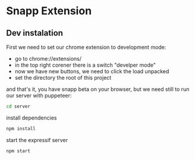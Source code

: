 # Snapp Extension

## Dev instalation
First we need to set our chrome extension to development mode:

- go to chrome://extensions/
- in the top right corener there is a switch "develper mode"
- now we have new buttons, we need to click the load unpacked
- set the directory the root of this project

and that's it, you have snapp beta on your browser, but we need still to run our server with puppeteer:

```bash
cd server
```
install dependencies
```bash
npm install
```
start the expressif server
```bash
npm start
```
